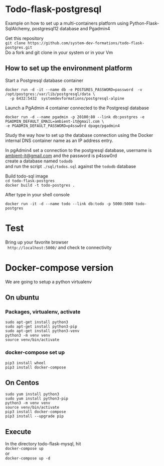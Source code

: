 # Todo-flask-postgresql
Example on how to set up a multi-containers platform using Python-Flask-SqlAlchemy, postgresql12 database 
and Pgadmin4

Get this repository  
```git clone https://github.com/system-dev-formations/todo-flask-postgres.git```  
Do a fork and git clone in your system or in your Vm

## How to set up the environment platform
Start a Postgresql database container   
```shell script
docker run -d -it --name db -e POSTGRES_PASSWORD=password  -v /opt/postgres:/var/lib/postgresql/data \
  -p 6432:5432  systemdevformations/postgresql-alpine
```
Launch a PgAdmin 4 container connected to the Postgresql database
```shell script
docker run -d --name pgadmin -p 20100:80 --link db:postgres -e PGADMIN_DEFAULT_EMAIL=ambient-it@gmail.com \
-e PGADMIN_DEFAULT_PASSWORD=p4ssw0rd dpage/pgadmin4
```
Study the way how to set up the database connection using the Docker internal DNS container name 
as an IP address entry. 

In pgAdmin4  set a connection to the postgresql database, username is ambient-it@gmail.com and the password is
p4ssw0rd   
create a database named ```tododb```      
and run the script ```./sql/todos.sql```  against the ```tododb``` database

  
Build todo-sql image  
```cd todo-flask-postgres```  
```docker build -t todo-postgres . ```  
  
After type in your shell console  
```code 
docker run -it -d --name todo --link db:todo -p 5000:5000 todo-postgres
```

# Test
Bring up your favorite browser   
``` http://localhost:5000/```
and check te connectivity

# Docker-compose version 
We are going to setup a python virtualenv 
## On ubuntu
### Packages, virtualenv, activate  
```code
sudo apt-get install python3
sudo apt-get install python3-pip
sudo apt-get install python3-venv
python3 -m venv venv
source venv/bin/activate
```
### docker-compose set up
```code 
pip3 install wheel
pip3 install docker-compose
```
## On Centos
```code 
sudo yum install python3
sudo yum install python3-pip
python3 -m venv venv
source venv/bin/activate
pip3 install docker-compose
pip3 install --upgrade pip
```
## Execute
In the directory todo-flask-mysql, hit   
```docker-compose up ```  
or  
```docker-compose up -d```
